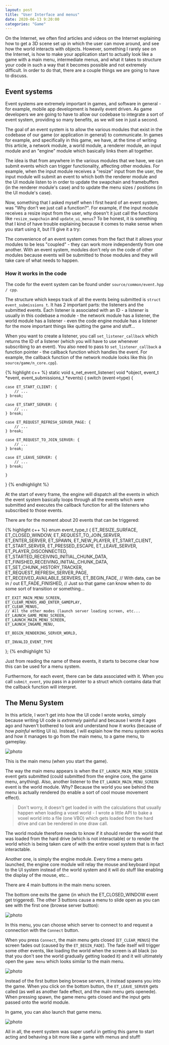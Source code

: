 ```yaml
---
layout: post
title: "User Interface and menus"
date: 2020-06-13 9:20:00
categories: "Game"
---
```


On the Internet, we often find articles and videos on the Internet explaining
how to get a 3D scene set up in which the user can move around, and see how
the world interacts with objects. However, something I rarely see on the Internet,
is how to make your application start to actually look like a game with a main menu,
intermediate menus, and what it takes to structure your code in such a way that
it becomes possible and not extremely difficult. In order to do that, there are
a couple things we are going to have to discuss.

## Event systems

Event systems are extremely important in games, and software in general - for example,
mobile app development is heavily event driven. As game developers we are going to have
to allow our codebase to integrate a sort of event system, providing so many benefits,
as we will see in just a second.

The goal of an event system is to allow the various modules that exist in
the codebase of our game (or application in general) to communicate. In games for example, and
specifically in this game, we have, at the time of writing this article, a network module,
a world module, a renderer module, an input module and an "engine" module which basically links them all together.

The idea is that from anywhere in the various modules that we have, we can submit
events which can trigger functionality, affecting other modules. For example, when the
input module receives a "resize" input from the user, the input module will submit an event
to which both the renderer module and the UI module listen to in order to update the
swapchain and framebuffers (in the renderer module's case) and to update the menu 
sizes / positions (in the UI module's case).

Now, something that I asked myself when I first heard of an event system, was
"Why don't we just call a function?". For example, if the input module receives
a resize input from the user, why doesn't it just call the functions like `resize_swapchain`
and `update_ui_menus`? To be honest, it is something that I kind of have trouble explaining
because it comes to make sense when you start using it, but I'll give it a try:

The convenience of an event system comes from the fact that it allows your modules to
be less "coupled" - they can work more independently from one another. With an event
system, modules don't rely on the code of other modules because events will be submitted
to those modules and they will take care of what needs to happen.

### How it works in the code

The code for the event system can be found under `source/common/event.hpp / cpp`.

The structure which keeps track of all the events being submitted is `struct event_submissions_t`.
It has 2 important parts: the listeners and the submitted events. Each listener is associated
with an ID - a listener is usually in this codebase a module - the network module has a listener,
the world module has a listener - even the code engine module has a listener for the more important
things like quitting the game and stuff...

When you want to create a listener, you call `set_listener_callback` which returns the ID
of a listener (which you will have to use whenever subscribing to an event). You also need to
pass to `set_listener_callback` a function pointer - the callback function which handles the event.
For example, the callback function of the network module looks like this (in `source/game/n_core.cpp`).

{% highlight c++ %}
static void s_net_event_listener(
    void *object,
    event_t *event,
    event_submissions_t *events) {
    switch (event->type) {

    case ET_START_CLIENT: {
        // ...
    } break;

    case ET_START_SERVER: {
        // ...
    } break;

    case ET_REQUEST_REFRESH_SERVER_PAGE: {
        // ...
    } break;

    case ET_REQUEST_TO_JOIN_SERVER: {
        // ...
    } break;

    case ET_LEAVE_SERVER: {
        // ...
    } break;

    }
}
{% endhighlight %}

At the start of every frame, the engine will dispatch all the events in which the event system
basically loops through all the events which were submitted and executes the callback function
for all the listeners who subscribed to those events.

There are for the moment about 20 events that can be triggered:

{% highlight c++ %}
enum event_type_t {
    ET_RESIZE_SURFACE,
    ET_CLOSED_WINDOW,
    ET_REQUEST_TO_JOIN_SERVER,
    ET_ENTER_SERVER,
    ET_SPAWN,
    ET_NEW_PLAYER,
    ET_START_CLIENT,
    ET_START_SERVER,
    ET_PRESSED_ESCAPE,
    ET_LEAVE_SERVER,
    ET_PLAYER_DISCONNECTED,
    ET_STARTED_RECEIVING_INITIAL_CHUNK_DATA,
    ET_FINISHED_RECEIVING_INITIAL_CHUNK_DATA,
    ET_SET_CHUNK_HISTORY_TRACKER,
    ET_REQUEST_REFRESH_SERVER_PAGE,
    ET_RECEIVED_AVAILABLE_SERVERS,
    ET_BEGIN_FADE, // With data, can be in / out
    ET_FADE_FINISHED, // Just so that game can know when to do some sort of transition or something...

    ET_EXIT_MAIN_MENU_SCREEN,
    ET_CLEAR_MENUS_AND_ENTER_GAMEPLAY,
    ET_CLEAR_MENUS,
    // All the other modes (launch server loading screen, etc...
    ET_LAUNCH_GAME_MENU_SCREEN,
    ET_LAUNCH_MAIN_MENU_SCREEN,
    ET_LAUNCH_INGAME_MENU,

    ET_BEGIN_RENDERING_SERVER_WORLD,

    ET_INVALID_EVENT_TYPE
};
{% endhighlight %}

Just from reading the name of these events, it starts to become clear how this can be used for
a menu system.

Furthermore, for each event, there can be data associated with it. When you call `submit_event`,
you pass in a pointer to a struct which contains data that the callback function will interpret.

## The Menu System

In this article, I won't get into how the UI code I wrote works, simply because writing
UI code is *extremely* painful and because I wrote it ages ago and haven't bothered to look
and understand how it works (because of how *painful* writing UI is). Instead, I will explain how
the menu system works and how it manages to go from the main menu, to a game menu, to gameplay.

![photo](/assets/main_menu_uncollapsed.png)

This is the main menu (when you start the game).

The way the main menu appears is when the `ET_LAUNCH_MAIN_MENU_SCREEN` event gets submitted
(could submitted from the engine core, the game menu, anything). Also, another listener to the
`ET_LAUNCH_MAIN_MENU_SCREEN` event is the world module. Why? Because the world you see
behind the menu is actually rendered (to enable a sort of cool mouse movement effect).

> Don't worry, it doesn't get loaded in with the calculations that usually happen when loading
a voxel world - I wrote a little API to bake a voxel world into a file (one VBO) which gets loaded
from the hard drive and can be rendered in one draw call.

The world module therefore needs to know if it should render the world that was loaded from
the hard drive (which is not interactable) or to render the world which is being taken care
of with the entire voxel system that is in fact interactable.

Another one, is simply the engine module. Every time a menu gets launched, the engine core
module will relay the mouse and keyboard input to the UI system instead of the world system
and it will do stuff like enabling the display of the mouse, etc...

There are 4 main buttons in the main menu screen.

The bottom one exits the game (in which the ET_CLOSED_WINDOW event get triggered). The other
3 buttons cause a menu to slide open as you can see with the first one (browse server button):

![photo](/assets/main_menu_collapsed.png)

In this menu, you can choose which server to connect to and request a connection with
the `Connect` button.

When you press `Connect`, the main menu gets closed (`ET_CLEAR_MENUS`) the screen fades
out (caused by the `ET_BEGIN_FADE`). The fade itself will trigger some other events,
like loading the world when the screen is all black (so that you don't see the world gradually
getting loaded it) and it will ultimately open the `game menu` which looks similar to the
main menu.

![photo](/assets/game_menu.png)

Instead of the first button being browse servers, it instead spawns you into the game.
When you click on the bottom button, the `ET_LEAVE_SERVER` gets called (as well as another
fade effect, and the main menu gets openede). When pressing spawn, the game menu gets closed
and the input gets passed onto the world module.

In game, you can also launch that game menu.

![photo](/assets/ingame_menu.png)

All in all, the event system was super useful in getting this game to start acting and
behaving a bit more like a game with menus and stuff!
